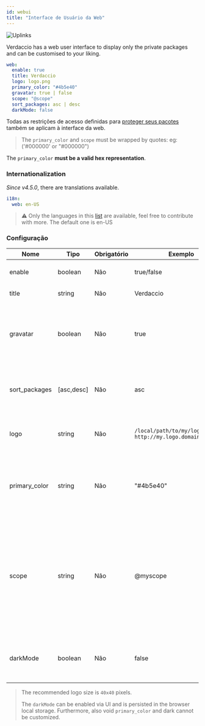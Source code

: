```yaml
---
id: webui
title: "Interface de Usuário da Web"
---
```


![Uplinks](https://user-images.githubusercontent.com/558752/52916111-fa4ba980-32db-11e9-8a64-f4e06eb920b3.png)

Verdaccio has a web user interface to display only the private packages and can be customised to your liking.

```yaml
web:
  enable: true
  title: Verdaccio
  logo: logo.png
  primary_color: "#4b5e40"
  gravatar: true | false
  scope: "@scope"
  sort_packages: asc | desc
  darkMode: false
```

Todas as restrições de acesso definidas para [proteger seus pacotes](protect-your-dependencies.md) também se aplicam à interface da web.

> The `primary_color` and `scope` must be wrapped by quotes: eg: ('#000000' or "#000000")

The `primary_color` **must be a valid hex representation**.

### Internationalization

*Since v4.5.0*, there are translations available.

```yaml
i18n:
  web: en-US
```

> ⚠️ Only the languages in this [list](https://github.com/verdaccio/ui/tree/master/i18n/translations) are available, feel free to contribute with more. The default one is en-US

### Configuração

| Nome          | Tipo       | Obrigatório | Exemplo                                                       | Suporte       | Descrição                                                                                                                                         |
| ------------- | ---------- | ----------- | ------------------------------------------------------------- | ------------- | ------------------------------------------------------------------------------------------------------------------------------------------------- |
| enable        | boolean    | Não         | true/false                                                    | completo      | habilitar a interface web                                                                                                                         |
| title         | string     | Não         | Verdaccio                                                     | completo      | Título da página web                                                                                                                              |
| gravatar      | boolean    | Não         | true                                                          | `>v4`      | Se esta propriedade estiver habilitada, gravatars serão gerados internamente                                                                      |
| sort_packages | [asc,desc] | Não         | asc                                                           | `>v4`      | Por padrão pacotes privados são classificados em ordem crescente                                                                                  |
| logo          | string     | Não         | `/local/path/to/my/logo.png` `http://my.logo.domain/logo.png` | completo      | a URI onde o logotipo está localizado (logotipo do cabeçalho)                                                                                     |
| primary_color | string     | Não         | "#4b5e40"                                                     | `>4`       | A cor principal a ser usada em toda a interface do usuário (cabeçalho, etc)                                                                       |
| scope         | string     | Não         | @myscope                                                      | `>v3.x`    | Se você estiver usando esse registro para um escopo de módulo específico, especifique esse escopo para defini-lo no cabeçalho de instruções webui |
| darkMode      | boolean    | Não         | false                                                         | `>=v4.6.0` | This mode is an special theme for those want to live in the dark side                                                                             |

> The recommended logo size is `40x40` pixels.
> 
> The `darkMode` can be enabled via UI and is persisted in the browser local storage. Furthermore, also void `primary_color` and dark cannot be customized.